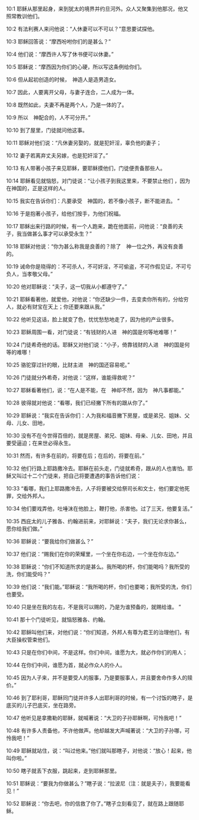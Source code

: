 <a id="1"></a>10:1  耶稣从那里起身，来到犹太的境界并约旦河外。众人又聚集到他那况，他又照常教训他们。  

<a id="2"></a>10:2  有法利赛人来问他说：“人休妻可以不可以？”意思要试探他。  

<a id="3"></a>10:3  耶稣回答说：“摩西吩咐你们的是甚么？”  

<a id="4"></a>10:4  他们说：“摩西许人写了休书便可以休妻。”  

<a id="5"></a>10:5  耶稣说：“摩西因为你们的心硬，所以写这条例给你们。　  

<a id="6"></a>10:6  但从起初创造的时候，　神造人是造男造女。  

<a id="7"></a>10:7  因此，人要离开父母，与妻子连合，二人成为一体。  

<a id="8"></a>10:8  既然如此，夫妻不再是两个人，乃是一体的了。  

<a id="9"></a>10:9  所以　神配合的，人不可分开。”  

<a id="10"></a>10:10  到了屋里，门徒就问他这事。  

<a id="11"></a>10:11  耶稣对他们说：“凡休妻另娶的，就是犯奸淫，辜负他的妻子；  

<a id="12"></a>10:12  妻子若离弃丈夫另嫁，也是犯奸淫了。”  

<a id="13"></a>10:13  有人带著小孩子来见耶稣，要耶稣摸他们，门徒便责备那些人。  

<a id="14"></a>10:14  耶稣看见就恼怒，对门徒说：“让小孩子到我这里来，不要禁止他们 ，因为在神国的，正是这样的人。  

<a id="15"></a>10:15  我实在告诉你们：凡要承受　神国的，若不像小孩子，断不能进去。 ”  

<a id="16"></a>10:16  于是抱著小孩子，给他们按手，为他们祝福。  

<a id="17"></a>10:17  耶稣出来行路的时候，有一个人跑来，跪在他面前，问他说：“良善的夫子，我当做甚么事才可以承受永生？”  

<a id="18"></a>10:18  耶稣对他说：“你为甚么称我是良善的？除了　神一位之外，再没有良善的。  

<a id="19"></a>10:19  诫命你是晓得的：不可杀人，不可奸淫，不可偷盗，不可作假见证，不可亏负人，当孝敬父母。”  

<a id="20"></a>10:20  他对耶稣说：“夫子，这一切我从小都遵守了。”  

<a id="21"></a>10:21  耶稣看著他，就爱他，对他说：“你还缺少一件，去变卖你所有的，分给穷人，就必有财宝在天上；你还要来跟从我。”  

<a id="22"></a>10:22  他听见这话，脸上就变了色，忧忧愁愁地走了，因为他的产业很多。  

<a id="23"></a>10:23  耶稣周围一看，对门徒说：“有钱财的人进　神的国是何等地难哪！”  

<a id="24"></a>10:24  门徒希奇他的话。耶稣又对他们说：“小子，倚靠钱财的人进　神的国是何等的难哪！  

<a id="25"></a>10:25  骆驼穿过针的眼，比财主进　神的国还容易呢。”  

<a id="26"></a>10:26  门徒就分外希奇，对他说：“这样，谁能得救呢？”  

<a id="27"></a>10:27  耶稣看著他们，说：“在人是不能，在　神却不然，因为　神凡事都能。”  

<a id="28"></a>10:28  彼得就对他说：“看哪，我们已经撇下所有的跟从你了。”  

<a id="29"></a>10:29  耶稣说：“我实在告诉你们：人为我和福音撇下房屋，或是弟兄、姐妹、父母、儿女、田地，  

<a id="30"></a>10:30  没有不在今世得百倍的，就是房屋、弟兄、姐妹、母亲、儿女、田地，并且要受逼迫；在来世必得永生。  

<a id="31"></a>10:31  然而，有许多在前的，将要在后；在后的，将要在前。”  

<a id="32"></a>10:32  他们行路上耶路撒冷去。耶稣在前头走，门徒就希奇，跟从的人也害怕。耶稣又叫过十二个门徒来，把自己将要遭遇的事告诉他们说：  

<a id="33"></a>10:33  “看哪，我们上耶路撒冷去，人子将要被交给祭司长和文士，他们要定他死罪，交给外邦人。  

<a id="34"></a>10:34  他们要戏弄他，吐唾沫在他脸上，鞭打他，杀害他。过了三天，他要复活。”  

<a id="35"></a>10:35  西庇太的儿子雅各、约翰进前来，对耶稣说：“夫子，我们无论求你甚么，愿你给我们做。”  

<a id="36"></a>10:36  耶稣说：“要我给你们做甚么？”  

<a id="37"></a>10:37  他们说：“赐我们在你的荣耀里，一个坐在你右边，一个坐在你左边。”  

<a id="38"></a>10:38  耶稣说：“你们不知道所求的是甚么。我所喝的杯，你们能喝吗？我所受的洗，你们能受吗？”  

<a id="39"></a>10:39  他们说：“我们能。”耶稣说：“我所喝的杯，你们也要喝；我所受的洗，你们也要受。  

<a id="40"></a>10:40  只是坐在我的左右，不是我可以赐的，乃是为谁预备的，就赐给谁。 ”  

<a id="41"></a>10:41  那十个门徒听见，就恼怒雅各、约翰。  

<a id="42"></a>10:42  耶稣叫他们来，对他们说：“你们知道，外邦人有尊为君王的治理他们，有大臣操权管束他们。　  

<a id="43"></a>10:43  只是在你们中间，不是这样。你们中间，谁愿为大，就必作你们的用人；  

<a id="44"></a>10:44  在你们中间，谁愿为首，就必作众人的仆人。  

<a id="45"></a>10:45  因为人子来，并不是要受人的服事，乃是要服事人，并且要舍命作多人的赎价。”  

<a id="46"></a>10:46  到了耶利哥，耶稣同门徒并许多人出耶利哥的时候，有一个讨饭的瞎子，是底买的儿子巴底买，坐在路旁。  

<a id="47"></a>10:47  他听见是拿撒勒的耶稣，就喊著说：“大卫的子孙耶稣啊，可怜我吧！”  

<a id="48"></a>10:48  有许多人责备他，不许他做声。他却越发大声喊著说：“大卫的子孙哪，可怜我吧！”  

<a id="49"></a>10:49  耶稣就站住，说：“叫过他来。”他们就叫那瞎子，对他说：“放心！起来，他叫你啦。”　  

<a id="50"></a>10:50  瞎子就丢下衣服，跳起来，走到耶稣那里。  

<a id="51"></a>10:51  耶稣说：“要我为你做甚么？”瞎子说：“拉波尼（注：就是夫子），我要能看见！”  

<a id="52"></a>10:52  耶稣说：“你去吧，你的信救了你了。”瞎子立刻看见了，就在路上跟随耶稣。  

